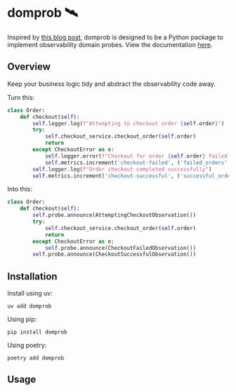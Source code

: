 # domprob 🛰️
Inspired by [this blog post](https://martinfowler.com/articles/domain-oriented-observability.html), domprob is designed
to be a Python package to implement observability domain probes. View the documentation
[here](https://domprob.readthedocs.io/en/latest/).

## Overview

Keep your business logic tidy and abstract the observability code away.

Turn this:

```python
class Order:
    def checkout(self):
        self.logger.log(f"Attempting to checkout order {self.order}")
        try:
            self.checkout_service.checkout_order(self.order)
            return
        except CheckoutError as e:
            self.logger.error(f"Checkout for order {self.order} failed: {e}")
            self.metrics.increment('checkout-failed', ('failed_orders': 1))
        self.logger.log(f"Order checkout completed successfully")
        self.metrics.increment('checkout-successful', ('successful_orders': 1))
```

Into this:

```python
class Order:
    def checkout(self):
        self.probe.announce(AttemptingCheckoutObservation())
        try:
            self.checkout_service.checkout_order(self.order)
            return
        except CheckoutError as e:
            self.probe.announce(CheckoutFailedObservation())
        self.probe.announce(CheckoutSuccessfulObservation())
```

## Installation

Install using uv:

```shell
uv add domprob
```

Using pip:

```shell
pip install domprob
```

Using poetry:

```shell
poetry add domprob
```

## Usage
